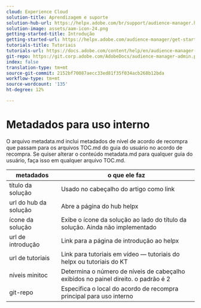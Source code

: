 ```yaml
---
cloud: Experience Cloud
solution-title: Aprendizagem e suporte
solution-hub-url: https://helpx.adobe.com/br/support/audience-manager.html
solution-image: assets/aam-icon-24.png
getting-started-title: Introdução
getting-started-url: https://helpx.adobe.com/audience-manager/get-started.html
tutorials-title: Tutoriais
tutorials-url: https://docs.adobe.com/content/help/en/audience-manager-learn/tutorials/overview.html
git-repo: https://git.corp.adobe.com/AdobeDocs/audience-manager-admin.pt-BR
index: false
translation-type: tm+mt
source-git-commit: 2152bf70087aecc33ed81f35f034acb268b12bda
workflow-type: tm+mt
source-wordcount: '135'
ht-degree: 12%

---
```



# Metadados para uso interno

O arquivo metadata.md inclui metadados de nível de acordo de recompra que passam para os arquivos TOC.md do guia do usuário no acordo de recompra. Se quiser alterar o conteúdo metadata.md para qualquer guia do usuário, faça isso em qualquer arquivo TOC.md.

| metadados | o que ele faz |
|--- |--- |
| título da solução | Usado no cabeçalho do artigo como link |
| url do hub da solução | Abre a página do hub helpx |
| ícone da solução | Exibe o ícone da solução ao lado do título da solução. Ainda não implementado |
| url de introdução | Link para a página de introdução ao helpx |
| url de tutoriais | Link para tutoriais em vídeo — tutoriais do helpx ou tutoriais do KT |
| níveis minitoc | Determina o número de níveis de cabeçalho exibidos no painel direito. o padrão é 2 |
| git-repo | Especifica o local do acordo de recompra principal para uso interno |
